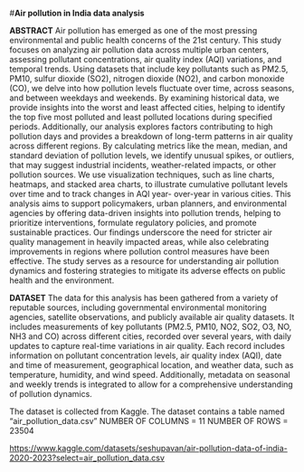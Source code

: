 #**Air pollution in India data analysis**

**ABSTRACT**
Air pollution has emerged as one of the most pressing environmental and public health concerns of the 21st century. This study focuses on analyzing air pollution data across multiple urban centers, assessing pollutant concentrations, air quality index (AQI) variations, and temporal trends. Using datasets that include key pollutants such as PM2.5, PM10, sulfur dioxide (SO2), nitrogen dioxide (NO2), and carbon monoxide (CO), we delve into how pollution levels fluctuate over time, across seasons, and between weekdays and weekends. By examining historical data, we provide insights into the worst and least affected cities, helping to identify the top five most polluted and least polluted locations during specified periods. Additionally, our analysis explores factors contributing to high pollution days and provides a breakdown of long-term patterns in air quality across different regions. By calculating metrics like the mean, median, and standard deviation of pollution levels, we identify unusual spikes, or outliers, that may suggest industrial incidents, weather-related impacts, or other pollution sources. We use visualization techniques, such as line charts, heatmaps, and stacked area charts, to illustrate cumulative pollutant levels over time and to track changes in AQI year- over-year in various cities. This analysis aims to support policymakers, urban planners, and environmental agencies by offering data-driven insights into pollution trends, helping to prioritize interventions, formulate regulatory policies, and promote sustainable practices. Our findings underscore the need for stricter air quality management in heavily impacted areas, while also celebrating improvements in regions where pollution control measures have been effective. The study serves as a resource for understanding air pollution dynamics and fostering strategies to mitigate its adverse effects on public health and the environment.


**DATASET**
The data for this analysis has been gathered from a variety of reputable sources, including governmental environmental monitoring agencies, satellite observations, and publicly available air quality datasets. It includes measurements of key pollutants (PM2.5, PM10, NO2, SO2, O3, NO, NH3 and CO) across different cities, recorded over several years, with daily updates to capture real-time variations in air quality. Each record includes information on pollutant concentration levels, air quality index (AQI), date and time of measurement, geographical location, and weather data, such as temperature, humidity, and wind speed. Additionally, metadata on seasonal and weekly trends is integrated to allow for a comprehensive understanding of pollution dynamics.


The dataset is collected from Kaggle.
The dataset contains a table named “air_pollution_data.csv”
NUMBER OF COLUMNS = 11
NUMBER OF ROWS = 23504


https://www.kaggle.com/datasets/seshupavan/air-pollution-data-of-india-2020-2023?select=air_pollution_data.csv
